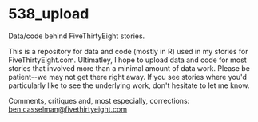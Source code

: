 538_upload
==========

Data/code behind FiveThirtyEight stories.

This is a repository for data and code (mostly in R) used in my stories for FiveThirtyEight.com. Ultimatley, I hope to upload data and code for most stories that involved more than a minimal amount of data work. Please be patient--we may not get there right away. If you see stories where you'd particularly like to see the underlying work, don't hesitate to let me know.

Comments, critiques and, most especially, corrections: ben.casselman@fivethirtyeight.com
